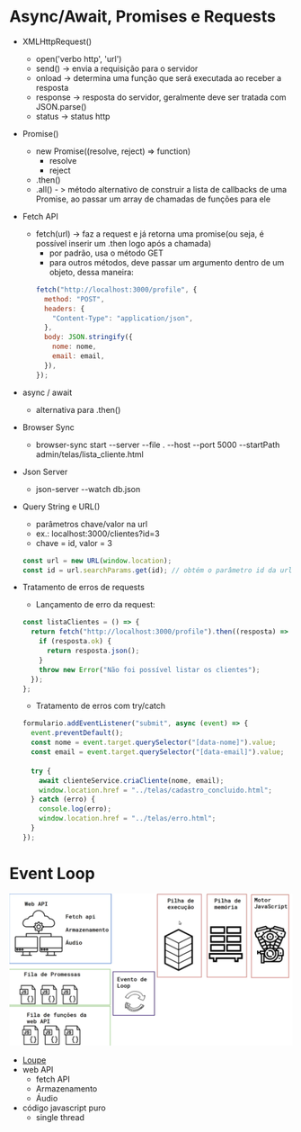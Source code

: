 # Async/Await, Promises e Requests

- XMLHttpRequest()

  - open('verbo http', 'url')
  - send() -> envia a requisição para o servidor
  - onload -> determina uma função que será executada ao receber a resposta
  - response -> resposta do servidor, geralmente deve ser tratada com JSON.parse()
  - status -> status http

- Promise()

  - new Promise((resolve, reject) => function)
    - resolve
    - reject
  - .then()
  - .all() - > método alternativo de construir a lista de callbacks
    de uma Promise, ao passar um array de chamadas de funções para ele

- Fetch API

  - fetch(url) -> faz a request e já retorna uma promise(ou seja,
    é possível inserir um .then logo após a chamada)
    - por padrão, usa o método GET
    - para outros métodos, deve passar um argumento dentro de um
      objeto, dessa maneira:
    ```js
    fetch("http://localhost:3000/profile", {
      method: "POST",
      headers: {
        "Content-Type": "application/json",
      },
      body: JSON.stringify({
        nome: nome,
        email: email,
      }),
    });
    ```

- async / await

  - alternativa para .then()

- Browser Sync

  - browser-sync start --server --file . --host --port 5000 --startPath admin/telas/lista_cliente.html

- Json Server

  - json-server --watch db.json

- Query String e URL()
  - parâmetros chave/valor na url
  - ex.: localhost:3000/clientes?id=3
  - chave = id, valor = 3
  ```js
  const url = new URL(window.location);
  const id = url.searchParams.get(id); // obtém o parâmetro id da url exemplificada acima
  ```
- Tratamento de erros de requests

  - Lançamento de erro da request:

  ```js
  const listaClientes = () => {
    return fetch("http://localhost:3000/profile").then((resposta) => {
      if (resposta.ok) {
        return resposta.json();
      }
      throw new Error("Não foi possível listar os clientes");
    });
  };
  ```

  - Tratamento de erros com try/catch

  ```js
  formulario.addEventListener("submit", async (event) => {
    event.preventDefault();
    const nome = event.target.querySelector("[data-nome]").value;
    const email = event.target.querySelector("[data-email]").value;

    try {
      await clienteService.criaCliente(nome, email);
      window.location.href = "../telas/cadastro_concluido.html";
    } catch (erro) {
      console.log(erro);
      window.location.href = "../telas/erro.html";
    }
  });
  ```

# Event Loop

![](../assets/img/eventloop.png)

- [Loupe](http://latentflip.com/loupe)
- web API
  - fetch API
  - Armazenamento
  - Áudio
- código javascript puro
  - single thread
